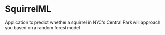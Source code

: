# SquirrelML
Application to predict whether a squirrel in NYC's Central Park will approach you based on a random forest model
